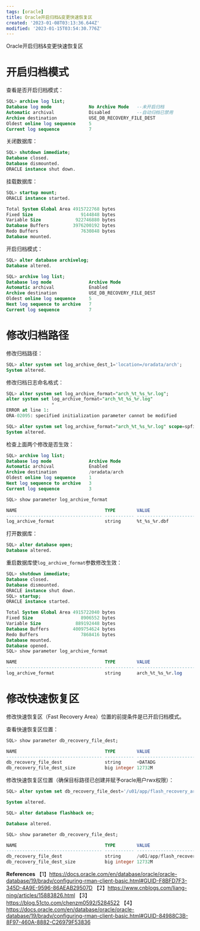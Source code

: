 ```yaml
---
tags: [oracle]
title: Oracle开启归档&变更快速恢复区
created: '2023-01-08T03:13:36.644Z'
modified: '2023-01-15T03:54:30.776Z'
---
```


Oracle开启归档&变更快速恢复区


# 开启归档模式
查看是否开启归档模式：
```sql
SQL> archive log list;
Database log mode              No Archive Mode   --未开启归档
Automatic archival             Disabled          --自动归档已禁用
Archive destination            USE_DB_RECOVERY_FILE_DEST
Oldest online log sequence     5
Current log sequence           7
```

关闭数据库：
```sql
SQL> shutdown immediate;
Database closed.
Database dismounted.
ORACLE instance shut down.
```

挂载数据库：
```sql
SQL> startup mount;
ORACLE instance started.

Total System Global Area 4915722768 bytes
Fixed Size                  9144848 bytes
Variable Size             922746880 bytes
Database Buffers         3976200192 bytes
Redo Buffers                7630848 bytes
Database mounted.
```

开启归档模式：
```sql
SQL> alter database archivelog;
Database altered.

SQL> archive log list;
Database log mode              Archive Mode
Automatic archival             Enabled
Archive destination            USE_DB_RECOVERY_FILE_DEST
Oldest online log sequence     5
Next log sequence to archive   7
Current log sequence           7
```

# 修改归档路径

修改归档路径：
```sql
SQL> alter system set log_archive_dest_1='location=/oradata/arch';
System altered.
```

修改归档日志命名格式：
```sql
SQL> alter system set log_archive_format="arch_%t_%s_%r.log";
alter system set log_archive_format="arch_%t_%s_%r.log"
                 *
ERROR at line 1:
ORA-02095: specified initialization parameter cannot be modified

SQL> alter system set log_archive_format="arch_%t_%s_%r.log" scope=spfile;
System altered.
```

检查上面两个修改是否生效：
```sql
SQL> archive log list;
Database log mode              Archive Mode
Automatic archival             Enabled
Archive destination            /oradata/arch
Oldest online log sequence     1
Next log sequence to archive   3
Current log sequence           3

SQL> show parameter log_archive_format

NAME                                 TYPE        VALUE
------------------------------------ ----------- ------------------------------
log_archive_format                   string      %t_%s_%r.dbf
```

打开数据库：
```sql
SQL> alter database open;
Database altered.
```

重启数据库使`log_archive_format`参数修改生效：
```sql
SQL> shutdown immediate;
Database closed.
Database dismounted.
ORACLE instance shut down.
SQL> startup;
ORACLE instance started.

Total System Global Area 4915722040 bytes
Fixed Size                  8906552 bytes
Variable Size             889192448 bytes
Database Buffers         4009754624 bytes
Redo Buffers                7868416 bytes
Database mounted.
Database opened.
SQL> show parameter log_archive_format

NAME                                 TYPE        VALUE
------------------------------------ ----------- ------------------------------
log_archive_format                   string      arch_%t_%s_%r.log
```


# 修改快速恢复区
修改快速恢复区（Fast Recovery Area）位置的前提条件是已开启归档模式。

查看快速恢复区位置：
```sql
SQL> show parameter db_recovery_file_dest;

NAME                                 TYPE        VALUE
------------------------------------ ----------- ------------------------------
db_recovery_file_dest                string      +DATADG
db_recovery_file_dest_size           big integer 12732M
```

修改快速恢复区位置（确保目标路径已创建并赋予oracle用户rwx权限）：
```sql
SQL> alter system set db_recovery_file_dest='/u01/app/flash_recovery_area';

System altered.

SQL> alter database flashback on;

Database altered.

SQL> show parameter db_recovery_file_dest;

NAME                                 TYPE        VALUE
------------------------------------ ----------- ------------------------------
db_recovery_file_dest                string      /u01/app/flash_recovery_area
db_recovery_file_dest_size           big integer 12732M
```


**References**
【1】https://docs.oracle.com/en/database/oracle/oracle-database/19/bradv/configuring-rman-client-basic.html#GUID-F8BFD7F3-345D-4A9E-9596-86AEAB29507D
【2】https://www.cnblogs.com/liang-ning/articles/15883826.html
【3】https://blog.51cto.com/chenzm0592/5284522
【4】https://docs.oracle.com/en/database/oracle/oracle-database/19/bradv/configuring-rman-client-basic.html#GUID-84988C3B-8F97-460A-8882-C26979F53836
